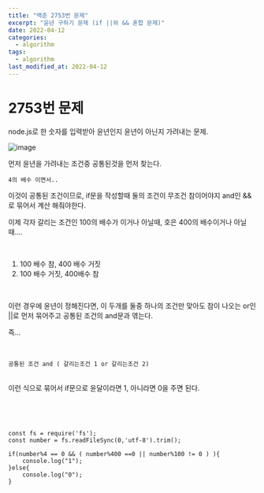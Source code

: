 ```yaml
---
title: "백준 2753번 문제"
excerpt: "윤년 구하기 문제 (if ||와 && 혼합 문제)"
date: 2022-04-12
categories:
  - algorithm
tags:
  - algorithm
last_modified_at: 2022-04-12
---
```


# 2753번 문제

node.js로 한 숫자를 입력받아 윤년인지 윤년이 아닌지 가려내는 문제.

![image](https://user-images.githubusercontent.com/91597005/162900401-aad93bd1-f465-4fc0-99a9-97b278fc603c.png)

먼저 윤년을 가려내는 조건중 공통된것을 먼저 찾는다.

`4의 배수 이면서..`

이것이 공통된 조건이므로, if문을 작성할때 둘의 조건이 무조건 참이어야지 and인 &&로 묶어서 계산 해줘야한다.

이제 각자 갈리는 조건인 100의 배수가 이거나 아닐때, 호은 400의 배수이거나 아닐때....

<br>

1. 100 배수 참, 400 배수 거짓
2. 100 배수 거짓, 400배수 참

<br>

이런 경우에 윤년이 정해진다면, 이 두개를 둘중 하나의 조건만 맞아도 참이 나오는 or인 ||로 먼저 묶어주고 공통된 조건의 and문과 엮는다.

즉...

<br>

`공통된 조건 and ( 갈리는조건 1 or 갈리는조건 2)`  
<br>

이런 식으로 묶어서 if문으로 윤달이라면 1, 아니라면 0을 주면 된다.

<br>
<br>

```

const fs = require('fs');
const number = fs.readFileSync(0,'utf-8').trim();

if(number%4 == 0 && ( number%400 ==0 || number%100 != 0 ) ){
	console.log("1");
}else{
	console.log("0");
}
```

